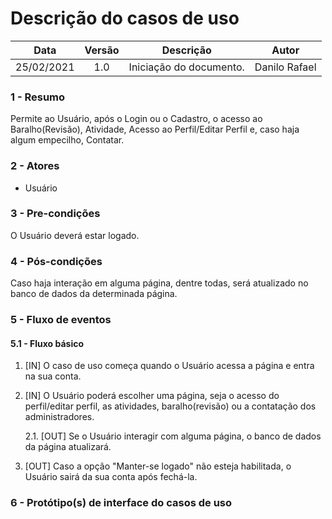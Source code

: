 # Descrição do casos de uso

|   Data   |   Versão    |   Descrição   |    Autor    |
|:-------------:|:-------------:|:-------------:|:-------------:|
|   25/02/2021    |   1.0   |   Iniciação do documento.    |   Danilo Rafael   |

### **1 - Resumo**

   Permite ao Usuário, após o Login ou o Cadastro, o acesso ao Baralho(Revisão), Atividade, Acesso ao Perfil/Editar Perfil e, caso haja algum empecilho, Contatar.

### **2 - Atores**
   - Usuário
### **3 - Pre-condições**

   O Usuário deverá estar logado.

### **4 - Pós-condições**
   Caso haja interação em alguma página, dentre todas, será atualizado no banco de dados da determinada página.

### **5 - Fluxo de eventos**

#### **5.1 - Fluxo básico**
   1. [IN] O caso de uso começa quando o Usuário acessa a página e entra na sua conta.
   2. [IN] O Usuário poderá escolher uma página, seja o acesso do perfil/editar perfil, as atividades, baralho(revisão) ou a contatação dos administradores.
      
      2.1. [OUT] Se o Usuário interagir com alguma página, o banco de dados da página atualizará.
   3. [OUT] Caso a opção "Manter-se logado" não esteja habilitada, o Usuário sairá da sua conta após fechá-la.

### **6 - Protótipo(s) de interface do casos de uso**

